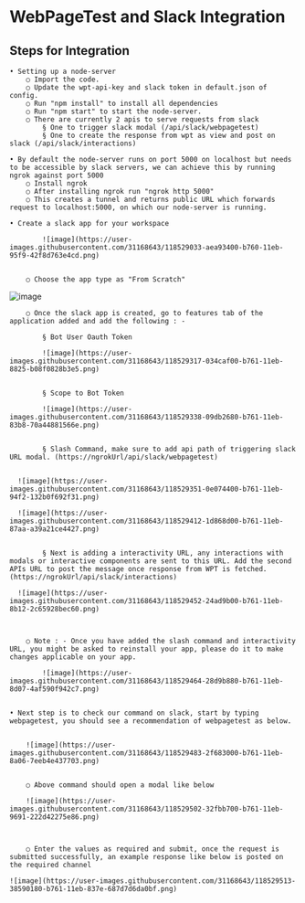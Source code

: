 # WebPageTest and Slack Integration

## Steps for Integration


	
	• Setting up a node-server
		○ Import the code.
		○ Update the wpt-api-key and slack token in default.json of config.
		○ Run "npm install" to install all dependencies
		○ Run "npm start" to start the node-server.
		○ There are currently 2 apis to serve requests from slack
			§ One to trigger slack modal (/api/slack/webpagetest)
			§ One to create the response from wpt as view and post on slack (/api/slack/interactions)
      
	• By default the node-server runs on port 5000 on localhost but needs to be accessible by slack servers, we can achieve this by running ngrok against port 5000
		○ Install ngrok
		○ After installing ngrok run "ngrok http 5000"
		○ This creates a tunnel and returns public URL which forwards request to localhost:5000, on which our node-server is running.
    
	• Create a slack app for your workspace 
	
			![image](https://user-images.githubusercontent.com/31168643/118529033-aea93400-b760-11eb-95f9-42f8d763e4cd.png)

	
		○ Choose the app type as "From Scratch"
	 
   ![image](https://user-images.githubusercontent.com/31168643/118529129-c8e31200-b760-11eb-9a9f-131e89a58b36.png)

			
	
		○ Once the slack app is created, go to features tab of the application added and add the following : - 
		
			§ Bot User Oauth Token
	
			![image](https://user-images.githubusercontent.com/31168643/118529317-034caf00-b761-11eb-8825-b08f0828b3e5.png)

	
			§ Scope to Bot Token
		
			![image](https://user-images.githubusercontent.com/31168643/118529338-09db2680-b761-11eb-83b8-70a44881566e.png)

	
			§ Slash Command, make sure to add api path of triggering slack URL modal. (https://ngrokUrl/api/slack/webpagetest)
	
		
      ![image](https://user-images.githubusercontent.com/31168643/118529351-0e074400-b761-11eb-94f2-132b0f692f31.png)

      ![image](https://user-images.githubusercontent.com/31168643/118529412-1d868d00-b761-11eb-87aa-a39a21ce4427.png)

		
			§ Next is adding a interactivity URL, any interactions with modals or interactive components are sent to this URL. Add the second APIs URL to post the message once response from WPT is fetched. (https://ngrokUrl/api/slack/interactions)
	
      ![image](https://user-images.githubusercontent.com/31168643/118529452-24ad9b00-b761-11eb-8b12-2c65928bec60.png)

			
	
		○ Note : - Once you have added the slash command and interactivity URL, you might be asked to reinstall your app, please do it to make changes applicable on your app.

			![image](https://user-images.githubusercontent.com/31168643/118529464-28d9b880-b761-11eb-8d07-4af590f942c7.png)


	• Next step is to check our command on slack, start by typing webpagetest, you should see a recommendation of webpagetest as below.
	
			
		![image](https://user-images.githubusercontent.com/31168643/118529483-2f683000-b761-11eb-8a06-7eeb4e437703.png)

		
		○ Above command should open a modal like below
	
		![image](https://user-images.githubusercontent.com/31168643/118529502-32fbb700-b761-11eb-9691-222d42275e86.png)

		
	
		○ Enter the values as required and submit, once the request is submitted successfully, an example response like below is posted on the required channel

    ![image](https://user-images.githubusercontent.com/31168643/118529513-38590180-b761-11eb-837e-687d7d6da0bf.png)

			
